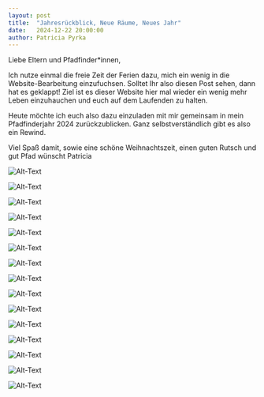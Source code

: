 ```yaml
---
layout: post
title:  "Jahresrückblick, Neue Räume, Neues Jahr"
date:   2024-12-22 20:00:00
author: Patricia Pyrka
---
```


Liebe Eltern und Pfadfinder*innen, 

Ich nutze einmal die freie Zeit der Ferien dazu, mich ein wenig in die Website-Bearbeitung einzufuchsen. 
Solltet Ihr also diesen Post sehen, dann hat es geklappt!
Ziel ist es dieser Website hier mal wieder ein wenig mehr Leben einzuhauchen und euch auf dem Laufenden zu halten.


Heute möchte ich euch also dazu einzuladen mit mir gemeinsam in mein Pfadfinderjahr 2024 zurückzublicken. 
Ganz selbstverständlich gibt es also ein Rewind.

Viel Spaß damit, sowie eine schöne Weihnachtszeit, einen guten Rutsch und gut Pfad wünscht
Patricia 

![Alt-Text](/assets/img/Rewind1.PNG)

![Alt-Text](/assets/img/Rewind2.PNG)

![Alt-Text](/assets/img/Rewind3.PNG)

![Alt-Text](/assets/img/Rewind4.PNG)

![Alt-Text](/assets/img/Rewind5.PNG)

![Alt-Text](/assets/img/Rewind6.PNG)

![Alt-Text](/assets/img/Rewind7.PNG)

![Alt-Text](/assets/img/Rewind8.PNG)

![Alt-Text](/assets/img/Rewind9.PNG)

![Alt-Text](/assets/img/Rewind10.PNG)

![Alt-Text](/assets/img/Rewind11.PNG)

![Alt-Text](/assets/img/Rewind12.PNG)

![Alt-Text](/assets/img/Rewind13.PNG)

![Alt-Text](/assets/img/Rewind14.PNG)

![Alt-Text](/assets/img/Rewind15.PNG)
